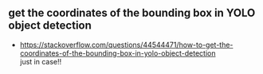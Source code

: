 ## get the coordinates of the bounding box in YOLO object detection
- https://stackoverflow.com/questions/44544471/how-to-get-the-coordinates-of-the-bounding-box-in-yolo-object-detection  
  just in case!!  
  
